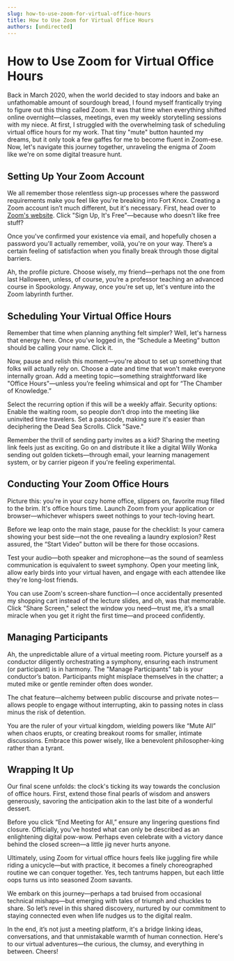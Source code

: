 ```yaml
---
slug: how-to-use-zoom-for-virtual-office-hours
title: How to Use Zoom for Virtual Office Hours
authors: [undirected]
---
```



# How to Use Zoom for Virtual Office Hours

Back in March 2020, when the world decided to stay indoors and bake an unfathomable amount of sourdough bread, I found myself frantically trying to figure out this thing called Zoom. It was that time when everything shifted online overnight—classes, meetings, even my weekly storytelling sessions with my niece. At first, I struggled with the overwhelming task of scheduling virtual office hours for my work. That tiny "mute" button haunted my dreams, but it only took a few gaffes for me to become fluent in Zoom-ese. Now, let's navigate this journey together, unraveling the enigma of Zoom like we're on some digital treasure hunt.

## Setting Up Your Zoom Account

We all remember those relentless sign-up processes where the password requirements make you feel like you're breaking into Fort Knox. Creating a Zoom account isn’t much different, but it's necessary. First, head over to [Zoom's website](https://zoom.us). Click "Sign Up, It's Free"—because who doesn't like free stuff?

Once you've confirmed your existence via email, and hopefully chosen a password you'll actually remember, voilà, you're on your way. There’s a certain feeling of satisfaction when you finally break through those digital barriers.

Ah, the profile picture. Choose wisely, my friend—perhaps not the one from last Halloween, unless, of course, you’re a professor teaching an advanced course in Spookology. Anyway, once you're set up, let's venture into the Zoom labyrinth further.

## Scheduling Your Virtual Office Hours

Remember that time when planning anything felt simpler? Well, let's harness that energy here. Once you’ve logged in, the “Schedule a Meeting” button should be calling your name. Click it. 

Now, pause and relish this moment—you're about to set up something that folks will actually rely on. Choose a date and time that won't make everyone internally groan. Add a meeting topic—something straightforward like "Office Hours"—unless you’re feeling whimsical and opt for “The Chamber of Knowledge.”

Select the recurring option if this will be a weekly affair. Security options: Enable the waiting room, so people don’t drop into the meeting like uninvited time travelers. Set a passcode, making sure it's easier than deciphering the Dead Sea Scrolls. Click "Save."

Remember the thrill of sending party invites as a kid? Sharing the meeting link feels just as exciting. Go on and distribute it like a digital Willy Wonka sending out golden tickets—through email, your learning management system, or by carrier pigeon if you're feeling experimental.

## Conducting Your Zoom Office Hours

Picture this: you're in your cozy home office, slippers on, favorite mug filled to the brim. It's office hours time. Launch Zoom from your application or browser—whichever whispers sweet nothings to your tech-loving heart.

Before we leap onto the main stage, pause for the checklist: Is your camera showing your best side—not the one revealing a laundry explosion? Rest assured, the “Start Video” button will be there for those occasions.

Test your audio—both speaker and microphone—as the sound of seamless communication is equivalent to sweet symphony. Open your meeting link, allow early birds into your virtual haven, and engage with each attendee like they're long-lost friends.

You can use Zoom's screen-share function—I once accidentally presented my shopping cart instead of the lecture slides, and oh, was that memorable. Click "Share Screen," select the window you need—trust me, it’s a small miracle when you get it right the first time—and proceed confidently.

## Managing Participants

Ah, the unpredictable allure of a virtual meeting room. Picture yourself as a conductor diligently orchestrating a symphony, ensuring each instrument (or participant) is in harmony. The "Manage Participants" tab is your conductor’s baton. Participants might misplace themselves in the chatter; a muted mike or gentle reminder often does wonder.

The chat feature—alchemy between public discourse and private notes—allows people to engage without interrupting, akin to passing notes in class minus the risk of detention.

You are the ruler of your virtual kingdom, wielding powers like “Mute All” when chaos erupts, or creating breakout rooms for smaller, intimate discussions. Embrace this power wisely, like a benevolent philosopher-king rather than a tyrant.

## Wrapping It Up

Our final scene unfolds: the clock's ticking its way towards the conclusion of office hours. First, extend those final pearls of wisdom and answers generously, savoring the anticipation akin to the last bite of a wonderful dessert.

Before you click “End Meeting for All,” ensure any lingering questions find closure. Officially, you've hosted what can only be described as an enlightening digital pow-wow. Perhaps even celebrate with a victory dance behind the closed screen—a little jig never hurts anyone.

Ultimately, using Zoom for virtual office hours feels like juggling fire while riding a unicycle—but with practice, it becomes a finely choreographed routine we can conquer together. Yes, tech tantrums happen, but each little oops turns us into seasoned Zoom savants.

We embark on this journey—perhaps a tad bruised from occasional technical mishaps—but emerging with tales of triumph and chuckles to share. So let’s revel in this shared discovery, nurtured by our commitment to staying connected even when life nudges us to the digital realm. 

In the end, it’s not just a meeting platform, it's a bridge linking ideas, conversations, and that unmistakable warmth of human connection. Here's to our virtual adventures—the curious, the clumsy, and everything in between. Cheers!